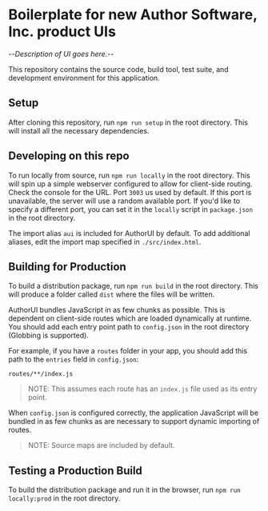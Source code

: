 # Boilerplate for new Author Software, Inc. product UIs

--*Description of UI goes here.*--

This repository contains the source code, build tool, test suite, and development environment for this application.

## Setup

After cloning this repository, run `npm run setup` in the root directory. This will install all the necessary dependencies.

## Developing on this repo

To run locally from source, run `npm run locally` in the root directory. This will spin up a simple webserver configured to allow for client-side routing. Check the console for the URL. Port `3003` us used by default. If this port is unavailable, the server will use a random available port. If you'd like to specify a different port, you can set it in the `locally` script in `package.json` in the root directory.

The import alias `aui` is included for AuthorUI by default. To add additional aliases, edit the import map specified in `./src/index.html`.

## Building for Production

To build a distribution package, run `npm run build` in the root directory. This will produce a folder called `dist` where the files will be written.

AuthorUI bundles JavaScript in as few chunks as possible. This is dependent on client-side routes which are loaded dynamically at runtime. You should add each entry point path to `config.json` in the root directory (Globbing is supported).

For example, if you have a `routes` folder in your app, you should add this path to the `entries` field in `config.json`:

`routes/**/index.js`

> NOTE: This assumes each route has an `index.js` file used as its entry point.

When `config.json` is configured correctly, the application JavaScript will be bundled in as few chunks as are necessary to support dynamic importing of routes.

> NOTE: Source maps are included by default.

## Testing a Production Build

To build the distribution package and run it in the browser, run `npm run locally:prod` in the root directory.